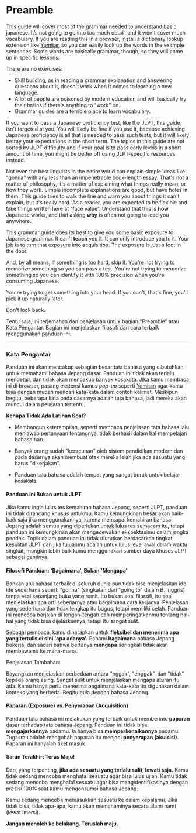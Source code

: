 # Preamble

This guide will cover most of the grammar needed to understand basic japanese. It’s not going to go into too much detail, and it won't cover much vocabulary. If you are reading this in a browser, install a dictionary lookup extension like [Yomitan](https://yomitan.wiki/) so you can easily look up the words in the example sentences. Some words are basically grammar, though, so they will come up in specific lessons. 

There are no exercises:

- Skill building, as in reading a grammar explanation and answering questions about it, doesn't work when it comes to learning a new language.  
- A lot of people are poisoned by modern education and will basically fry their brains if there's anything to "work" on.  
- Grammar guides are a terrible place to learn vocabulary.

If you want to pass a Japanese proficiency test, like the JLPT, this guide isn't targeted at you. You will likely be fine if you use it, because achieving Japanese proficiency is all that is needed to pass such tests, but it will likely betray your expectations in the short term. The topics in this guide are not sorted by JLPT difficulty and if your goal is to pass early levels in a short amount of time, you might be better off using JLPT-specific resources instead.

Not even the best linguists in the entire world can explain simple ideas like "gonna" with any less than an impenetrable book-length essay. That's not a matter of philosophy, it's a matter of explaining what things really mean, or how they work. Simple incomplete explanations are good, but have holes in them. This guide tries to walk the line and warn you about things it can't explain, but it's really hard. As a reader, you are expected to be flexible and take things written here at “face value”. Understand that this is **how** Japanese works, and that asking **why** is often not going to lead you anywhere.

This grammar guide does its best to give you some basic exposure to Japanese grammar. It can't **teach** you it. It can only introduce you to it. Your job is to turn that exposure into acquisition. The exposure is just a foot in the door.

And, by all means, if something is too hard, skip it. You're not trying to memorize something so you can pass a test. You're not trying to memorize something so you can identify it with 100% precision when you're consuming Japanese.

You're trying to get something into your head. If you can't, that's fine, you'll pick it up naturally later.

Don't look back.

Tentu saja, ini terjemahan dan penjelasan untuk bagian "Preamble" atau Kata Pengantar. Bagian ini menjelaskan filosofi dan cara terbaik menggunakan panduan ini.

---

### **Kata Pengantar**

Panduan ini akan mencakup sebagian besar tata bahasa yang dibutuhkan untuk memahami bahasa Jepang dasar. Panduan ini tidak akan terlalu mendetail, dan tidak akan mencakup banyak kosakata. Jika kamu membaca ini di browser, pasang ekstensi kamus _pop-up_ seperti [Yomitan](https://yomitan.wiki/) agar kamu bisa dengan mudah mencari kata-kata dalam contoh kalimat. Meskipun begitu, beberapa kata pada dasarnya adalah tata bahasa, jadi mereka akan muncul dalam pelajaran tertentu.

**Kenapa Tidak Ada Latihan Soal?**

- Membangun keterampilan, seperti membaca penjelasan tata bahasa lalu menjawab pertanyaan tentangnya, tidak berhasil dalam hal mempelajari bahasa baru.
    
- Banyak orang sudah "keracunan" oleh sistem pendidikan modern dan pada dasarnya akan membuat otak mereka lelah jika ada sesuatu yang harus "dikerjakan".
    
- Panduan tata bahasa adalah tempat yang sangat buruk untuk belajar kosakata.
    

#### **Panduan Ini Bukan untuk JLPT**

Jika kamu ingin lulus tes kemahiran bahasa Jepang, seperti JLPT, panduan ini tidak dirancang khusus untukmu. Kamu kemungkinan besar akan baik-baik saja jika menggunakannya, karena mencapai kemahiran bahasa Jepang adalah semua yang diperlukan untuk lulus tes semacam itu, tetapi panduan ini kemungkinan akan mengecewakan ekspektasimu dalam jangka pendek. Topik dalam panduan ini tidak diurutkan berdasarkan tingkat kesulitan JLPT dan jika tujuanmu adalah untuk lulus level awal dalam waktu singkat, mungkin lebih baik kamu menggunakan sumber daya khusus JLPT sebagai gantinya.

#### **Filosofi Panduan: 'Bagaimana', Bukan 'Mengapa'**

Bahkan ahli bahasa terbaik di seluruh dunia pun tidak bisa menjelaskan ide-ide sederhana seperti "gonna" (singkatan dari "going to" dalam B. Inggris) tanpa esai sepanjang buku yang rumit. Itu bukan soal filosofi, itu soal menjelaskan apa arti sebenarnya atau bagaimana cara kerjanya. Penjelasan yang sederhana dan tidak lengkap itu bagus, tetapi memiliki celah. Panduan ini mencoba berjalan di tengah-tengah dan memperingatkanmu tentang hal-hal yang tidak bisa dijelaskannya, tetapi itu sangat sulit.

Sebagai pembaca, kamu diharapkan untuk **fleksibel dan menerima apa yang tertulis di sini 'apa adanya'.** Pahami **bagaimana** bahasa Jepang bekerja, dan sadari bahwa bertanya **mengapa** seringkali tidak akan membawamu ke mana-mana.

Penjelasan Tambahan:

Bayangkan menjelaskan perbedaan antara "nggak", "enggak", dan "tidak" kepada orang asing. Sangat sulit untuk menjelaskan mengapa aturan itu ada. Kamu hanya perlu menerima bagaimana kata-kata itu digunakan dalam konteks yang berbeda. Begitu pula dengan bahasa Jepang.

#### **Paparan (Exposure) vs. Penyerapan (Acquisition)**

Panduan tata bahasa ini melakukan yang terbaik untuk memberimu **paparan** dasar terhadap tata bahasa Jepang. Panduan ini tidak bisa **mengajarkannya** padamu. Ia hanya bisa **memperkenalkannya** padamu. Tugasmu adalah mengubah paparan itu menjadi **penyerapan (akuisisi)**. Paparan ini hanyalah tiket masuk.

#### **Saran Terakhir: Terus Maju!**

Dan, yang terpenting, **jika ada sesuatu yang terlalu sulit, lewati saja.** Kamu tidak sedang mencoba menghafal sesuatu agar bisa lulus ujian. Kamu tidak sedang mencoba menghafal sesuatu agar bisa mengidentifikasinya dengan presisi 100% saat kamu mengonsumsi bahasa Jepang.

Kamu sedang mencoba memasukkan sesuatu ke dalam kepalamu. Jika tidak bisa, tidak apa-apa, kamu akan memahaminya secara alami nanti (lewat imersi).

**Jangan menoleh ke belakang. Teruslah maju.**